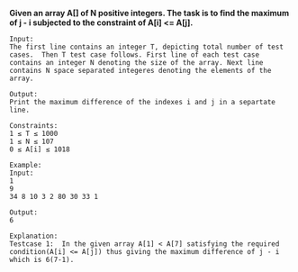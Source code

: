 
**Given an array A[] of N positive integers. The task is to find the maximum of j - i subjected to the constraint of A[i] <= A[j].**

    Input:
    The first line contains an integer T, depicting total number of test cases.  Then T test case follows. First line of each test case contains an integer N denoting the size of the array. Next line contains N space separated integeres denoting the elements of the array.

    Output:
    Print the maximum difference of the indexes i and j in a separtate line.

    Constraints:
    1 ≤ T ≤ 1000
    1 ≤ N ≤ 107
    0 ≤ A[i] ≤ 1018

    Example:
    Input:
    1
    9
    34 8 10 3 2 80 30 33 1

    Output:
    6

    Explanation:
    Testcase 1:  In the given array A[1] < A[7] satisfying the required condition(A[i] <= A[j]) thus giving the maximum difference of j - i which is 6(7-1).